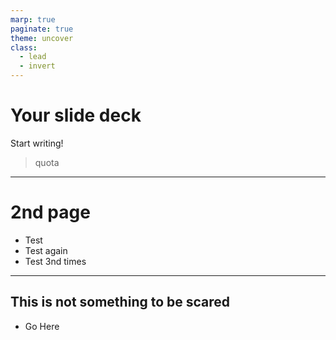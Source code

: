 ```yaml
---
marp: true
paginate: true
theme: uncover
class:
  - lead
  - invert
---
```


# Your slide deck

Start writing!

> quota

---

# 2nd page

- Test
- Test again
- Test 3nd times

---

## This is not something to be scared

- Go Here